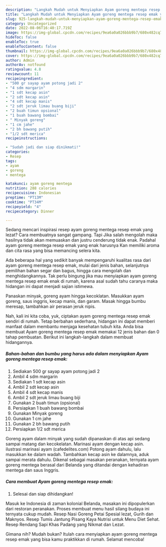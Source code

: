 ```yaml
---
description: "Langkah Mudah untuk Menyiapkan Ayam goreng mentega resep emak yang Bikin Ngiler, Buat Buka Puasa Menggugah Selera"
title: "Langkah Mudah untuk Menyiapkan Ayam goreng mentega resep emak yang Bikin Ngiler, Buat Buka Puasa Menggugah Selera"
slug: 925-langkah-mudah-untuk-menyiapkan-ayam-goreng-mentega-resep-emak-yang-bikin-ngiler-buat-buka-puasa-menggugah-selera
category: Uncategorized
date: 2022-08-06T16:40:17.719Z
image: https://img-global.cpcdn.com/recipes/9ea6a0a026bbb9b7/680x482cq70/ayam-goreng-mentega-resep-emak-foto-resep-utama.jpg
hideToc: false
enableToc: true
enableTocContent: false
thumbnail: https://img-global.cpcdn.com/recipes/9ea6a0a026bbb9b7/680x482cq70/ayam-goreng-mentega-resep-emak-foto-resep-utama.jpg
cover: https://img-global.cpcdn.com/recipes/9ea6a0a026bbb9b7/680x482cq70/ayam-goreng-mentega-resep-emak-foto-resep-utama.jpg
author: Admin
authorAv: notfound
ratingvalue: 4.8
reviewcount: 11
recipeingredient:
- "500 gr sayap ayam potong jadi 2"
- "4 sdm margarin"
- "1 sdt kecap asin"
- "2 sdt kecap asin"
- "4 sdt kecap manis"
- "2 sdt jeruk limau buang biji"
- "2 buah timun opsional"
- "1 buah bawang bombai"
- " Minyak goreng"
- "1 cm jahe"
- "2 bh bawang putih"
- "1/2 sdt merica"
recipeinstructions:

- "Sudah jadi dan siap dinikmati!"
categories:
- Resep
tags:
- ayam
- goreng
- mentega

katakunci: ayam goreng mentega 
nutrition: 288 calories
recipecuisine: Indonesian
preptime: "PT13M"
cooktime: "PT34M"
recipeyield: "4"
recipecategory: Dinner

---
```



Sedang mencari inspirasi resep ayam goreng mentega resep emak yang lezat? Cara membuatnya sangat gampang. Tapi Jika salah mengolah maka hasilnya tidak akan memuaskan dan justru cenderung tidak enak. Padahal ayam goreng mentega resep emak yang enak harusnya Kan memiliki aroma dan cita rasa yang bisa memancing selera kita.


Ada beberapa hal yang sedikit banyak mempengaruhi kualitas rasa dari ayam goreng mentega resep emak, mulai dari jenis bahan, selanjutnya pemilihan bahan segar dan bagus, hingga cara mengolah dan menghidangkannya. Tak perlu bingung jika mau menyiapkan ayam goreng mentega resep emak enak di rumah, karena asal sudah tahu caranya maka hidangan ini dapat menjadi sajian istimewa.

Panaskan minyak, goreng ayam hingga kecoklatan. Masukkan ayam goreng, saus inggris, kecap manis, dan garam. Masak hingga bumbu meresap, tambahkan air perasan jeruk nipis.


Nah, kali ini kita coba, yuk, ciptakan ayam goreng mentega resep emak sendiri di rumah. Tetap berbahan sederhana, hidangan ini dapat memberi manfaat dalam membantu menjaga kesehatan tubuh kita. Anda bisa membuat Ayam goreng mentega resep emak memakai 12 jenis bahan dan 0 tahap pembuatan. Berikut ini langkah-langkah dalam membuat hidangannya.

<!--inarticleads1-->

##### Bahan-bahan dan bumbu yang harus ada dalam menyiapkan Ayam goreng mentega resep emak:

1. Sediakan 500 gr sayap ayam potong jadi 2
1. Ambil 4 sdm margarin
1. Sediakan 1 sdt kecap asin
1. Ambil 2 sdt kecap asin
1. Ambil 4 sdt kecap manis
1. Ambil 2 sdt jeruk limau buang biji
1. Gunakan 2 buah timun (opsional)
1. Persiapkan 1 buah bawang bombai
1. Gunakan  Minyak goreng
1. Gunakan 1 cm jahe
1. Gunakan 2 bh bawang putih
1. Persiapkan 1/2 sdt merica


Goreng ayam dalam minyak yang sudah dipanaskan di atas api sedang sampai matang dan kecokelatan. Marinasi ayam dengan kecap asin. ilustrasi marinasi ayam (cafedelites.com) Potong ayam dahulu, lalu masukkan ke dalam wadah. Tambahkan kecap asin ke dalamnya, aduk sampai merata dahulu. Dikenal sebagai masakan peranakan, ternyata ayam goreng mentega berasal dari Belanda yang ditandai dengan kehadiran mentega dan saus Inggris. 

<!--inarticleads2-->

##### Cara membuat Ayam goreng mentega resep emak:


1. Selesai dan siap dihidangkan!

Masuk ke Indonesia di zaman kolonial Belanda, masakan ini dipopulerkan dari restoran peranakan. Proses membuat menu hasil silang budaya ini ternyata cukup mudah. Resep Nasi Goreng Petai Spesial lezat, Gurih dan Maknyos. Resep Tumis Jantung Pisang Kaya Nutrisi untuk Menu Diet Sehat. Resep Rendang Sapi Khas Padang yang Nikmat dan Lezat. 

Gimana nih? Mudah bukan? Itulah cara menyiapkan ayam goreng mentega resep emak yang bisa kamu praktikkan di rumah. Selamat mencoba!
